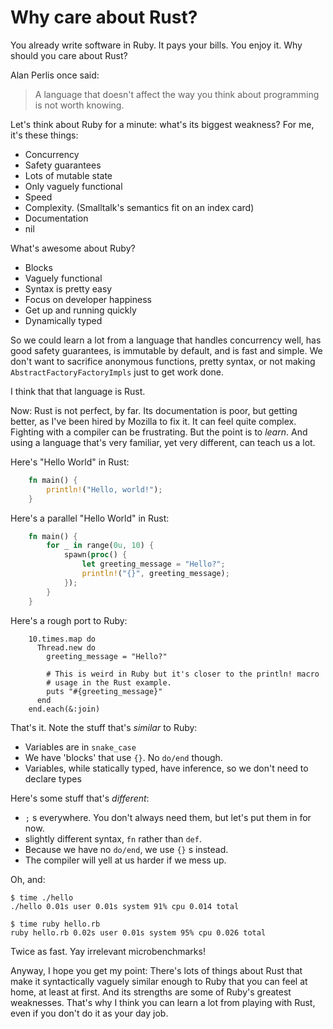 Why care about Rust?
====================

You already write software in Ruby. It pays your bills. You enjoy it.
Why should you care about Rust?

Alan Perlis once said:

> A language that doesn't affect the way you think about programming is
> not worth knowing.

Let's think about Ruby for a minute: what's its biggest weakness? For
me, it's these things:

-   Concurrency
-   Safety guarantees
-   Lots of mutable state
-   Only vaguely functional
-   Speed
-   Complexity. (Smalltalk's semantics fit on an index card)
-   Documentation
-   nil

What's awesome about Ruby?

-   Blocks
-   Vaguely functional
-   Syntax is pretty easy
-   Focus on developer happiness
-   Get up and running quickly
-   Dynamically typed

So we could learn a lot from a language that handles concurrency well,
has good safety guarantees, is immutable by default, and is fast and
simple. We don't want to sacrifice anonymous functions, pretty syntax,
or not making `AbstractFactoryFactoryImpls` just to get work done.

I think that that language is Rust.

Now: Rust is not perfect, by far. Its documentation is poor, but getting
better, as I've been hired by Mozilla to fix it.  It can feel quite complex.
Fighting with a compiler can be frustrating.  But the point is to *learn*. And
using a language that's very familiar, yet very different, can teach us a lot.

Here's "Hello World" in Rust:

```rust
    fn main() {
        println!("Hello, world!");
    }
```

Here's a parallel "Hello World" in Rust:

```rust
    fn main() {
        for _ in range(0u, 10) {
            spawn(proc() {
                let greeting_message = "Hello?";
                println!("{}", greeting_message);
            });
        }
    }
```

Here's a rough port to Ruby:


``` {.ruby}
    10.times.map do
      Thread.new do
        greeting_message = "Hello?"

        # This is weird in Ruby but it's closer to the println! macro
        # usage in the Rust example.
        puts "#{greeting_message}"
      end
    end.each(&:join)
```

That's it. Note the stuff that's *similar* to Ruby:

-   Variables are in `snake_case`
-   We have 'blocks' that use `{}`. No `do/end` though.
-   Variables, while statically typed, have inference, so we don't need
    to declare types

Here's some stuff that's *different*:

-   `;` s everywhere. You don't always need them, but let's put them in
    for now.
-   slightly different syntax, `fn` rather than `def`.
-   Because we have no `do/end`, we use `{}` s instead.
-   The compiler will yell at us harder if we mess up.

Oh, and:

    $ time ./hello
    ./hello 0.01s user 0.01s system 91% cpu 0.014 total

    $ time ruby hello.rb
    ruby hello.rb 0.02s user 0.01s system 95% cpu 0.026 total

Twice as fast. Yay irrelevant microbenchmarks!

Anyway, I hope you get my point: There's lots of things about Rust that
make it syntactically vaguely similar enough to Ruby that you can feel
at home, at least at first. And its strengths are some of Ruby's
greatest weaknesses. That's why I think you can learn a lot from playing
with Rust, even if you don't do it as your day job.

